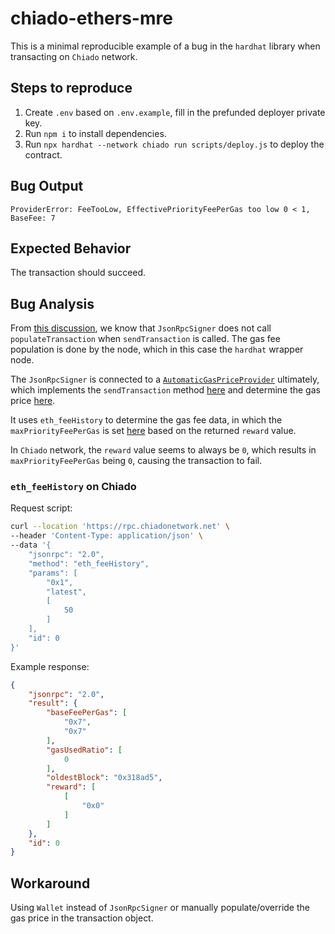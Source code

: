 # chiado-ethers-mre

This is a minimal reproducible example of a bug in the `hardhat` library when transacting on `Chiado` network.

## Steps to reproduce

1. Create `.env` based on `.env.example`, fill in the prefunded deployer private key.
2. Run `npm i` to install dependencies.
3. Run `npx hardhat --network chiado run scripts/deploy.js` to deploy the contract.

## Bug Output

```
ProviderError: FeeTooLow, EffectivePriorityFeePerGas too low 0 < 1, BaseFee: 7
```

## Expected Behavior

The transaction should succeed.

## Bug Analysis

From [this discussion](https://github.com/ethers-io/ethers.js/discussions/3151), we know that `JsonRpcSigner` does not call `populateTransaction` when `sendTransaction` is called. The gas fee population is done by the node, which in this case the `hardhat` wrapper node.

The `JsonRpcSigner` is connected to a [`AutomaticGasPriceProvider`](https://github.com/NomicFoundation/hardhat/blob/dfc4465026cc4ccfadced5cffe84a53ad8acdc50/packages/hardhat-core/src/internal/core/providers/gas-providers.ts#L139) ultimately, which implements the `sendTransaction` method [here](https://github.com/NomicFoundation/hardhat/blob/dfc4465026cc4ccfadced5cffe84a53ad8acdc50/packages/hardhat-core/src/internal/core/providers/gas-providers.ts#L151) and determine the gas price [here](https://github.com/NomicFoundation/hardhat/blob/dfc4465026cc4ccfadced5cffe84a53ad8acdc50/packages/hardhat-core/src/internal/core/providers/gas-providers.ts#L173).

It uses `eth_feeHistory` to determine the gas fee data, in which the `maxPriorityFeePerGas` is set [here](https://github.com/NomicFoundation/hardhat/blob/dfc4465026cc4ccfadced5cffe84a53ad8acdc50/packages/hardhat-core/src/internal/core/providers/gas-providers.ts#L271) based on the returned `reward` value.

In `Chiado` network, the `reward` value seems to always be `0`, which results in `maxPriorityFeePerGas` being `0`, causing the transaction to fail.

### `eth_feeHistory` on Chiado

Request script:
```sh
curl --location 'https://rpc.chiadonetwork.net' \
--header 'Content-Type: application/json' \
--data '{
    "jsonrpc": "2.0",
    "method": "eth_feeHistory",
    "params": [
        "0x1",
        "latest",
        [
            50
        ]
    ],
    "id": 0
}'
```

Example response:

```json
{
    "jsonrpc": "2.0",
    "result": {
        "baseFeePerGas": [
            "0x7",
            "0x7"
        ],
        "gasUsedRatio": [
            0
        ],
        "oldestBlock": "0x318ad5",
        "reward": [
            [
                "0x0"
            ]
        ]
    },
    "id": 0
}
```


## Workaround

Using `Wallet` instead of `JsonRpcSigner` or manually populate/override the gas price in the transaction object.
